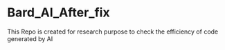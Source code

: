 # Bard_AI_After_fix
This Repo is created for research purpose to check the efficiency of code generated by AI
